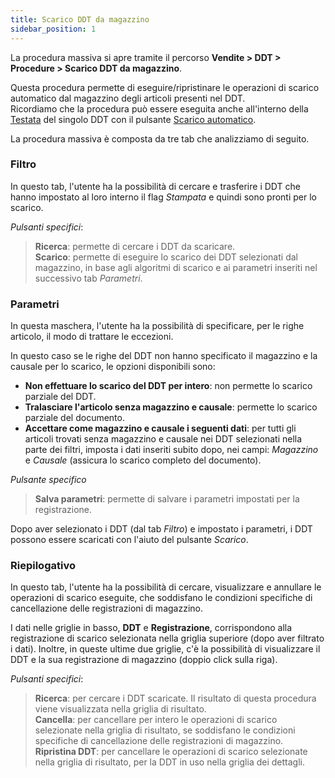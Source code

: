 ```yaml
---
title: Scarico DDT da magazzino
sidebar_position: 1
---
```


La procedura massiva si apre tramite il percorso **Vendite > DDT > Procedure > Scarico DDT da magazzino**. 

Questa procedura permette di eseguire/ripristinare le operazioni di scarico automatico dal magazzino degli articoli presenti nel DDT.    
Ricordiamo che la procedura può essere eseguita anche all'interno della [Testata](/docs/sales/sales-delivery-notes/insert-delivery-notes/sales-dn) del singolo DDT con il pulsante [Scarico automatico](/docs/sales/sales-delivery-notes/insert-delivery-notes/sales-dn-procedures/unload). 

La procedura massiva è composta da tre tab che analizziamo di seguito. 

### Filtro

In questo tab, l'utente ha la possibilità di cercare e trasferire i DDT che hanno impostato al loro interno il flag *Stampata* e quindi sono pronti per lo scarico.     

*Pulsanti specifici*:

> **Ricerca**: permette di cercare i DDT da scaricare.  
> **Scarico**: permette di eseguire lo scarico dei DDT selezionati dal magazzino, in base agli algoritmi di scarico e ai parametri inseriti nel successivo tab *Parametri*.

### Parametri

In questa maschera, l'utente ha la possibilità di specificare, per le righe articolo, il modo di trattare le eccezioni.

In questo caso se le righe del DDT non hanno specificato il magazzino e la causale per lo scarico, le opzioni disponibili sono:

- **Non effettuare lo scarico del DDT per intero**: non permette lo scarico parziale del DDT.     
- **Tralasciare l'articolo senza magazzino e causale**: permette lo scarico parziale del documento.       
- **Accettare come magazzino e causale i seguenti dati**: per tutti gli articoli trovati senza magazzino e causale nei DDT selezionati nella parte dei filtri, imposta i dati inseriti subito dopo, nei campi: *Magazzino* e *Causale* (assicura lo scarico completo del documento).

*Pulsante specifico*

> **Salva parametri**: permette di salvare i parametri impostati per la registrazione.

Dopo aver selezionato i DDT (dal tab *Filtro*) e impostato i parametri, i DDT possono essere scaricati con l'aiuto del pulsante *Scarico*.

### Riepilogativo

In questo tab, l'utente ha la possibilità di cercare, visualizzare e annullare le operazioni di scarico eseguite, che soddisfano le condizioni specifiche di cancellazione delle registrazioni di magazzino.

I dati nelle griglie in basso, **DDT** e **Registrazione**, corrispondono alla registrazione di scarico selezionata nella griglia superiore (dopo aver filtrato i dati). Inoltre, in queste ultime due griglie, c'è la possibilità di visualizzare il DDT e la sua registrazione di magazzino (doppio click sulla riga).

*Pulsanti specifici*:
> **Ricerca**: per cercare i DDT scaricate. Il risultato di questa procedura viene visualizzata nella griglia di risultato.  
> **Cancella**: per cancellare per intero le operazioni di scarico selezionate nella griglia di risultato, se soddisfano le condizioni specifiche di cancellazione delle registrazioni di magazzino.  
> **Ripristina DDT**: per cancellare le operazioni di scarico selezionate nella griglia di risultato, per la DDT in uso nella griglia dei dettagli.